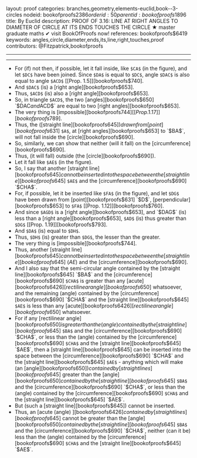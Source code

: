 layout: proof
categories: branches,geometry,elements-euclid,book--3-circles
nodeid: bookofproofs$2386
orderid: 50
parentid: bookofproofs$1896
title: By Euclid
description: PROOF OF 3.16: LINE AT RIGHT ANGLES TO DIAMETER OF CIRCLE AT ITS ENDS TOUCHES THE CIRCLE &#9733; master graduate maths &#10004; visit BookOfProofs now!
references: bookofproofs$6419
keywords: angles,circle,diameter,ends,its,line,right,touches,proof
contributors: @Fitzpatrick,bookofproofs

---


---



* For (if) not then, if possible, let it fall inside, like `$CA$` (in the figure), and let `$DC$` have been joined.
Since `$DA$` is equal to `$DC$`, angle `$DAC$` is also equal to angle `$ACD$` [[Prop. 1.5]][bookofproofs$740].
* And `$DAC$` (is) a [right angle][bookofproofs$653].
* Thus, `$ACD$` (is) also a [right angle][bookofproofs$653].
* So, in triangle `$ACD$`, the two [angles][bookofproofs$650] `$DAC$` and `$ACD$` are equal to two [right angles][bookofproofs$653].
* The very thing is [impossible][bookofproofs$744] [[Prop. 1.17]][bookofproofs$789].
* Thus, the ([straight line][bookofproofs$645]) drawn from [point][bookofproofs$631] `$A$`, at [right angles][bookofproofs$653] to `$BA$`, will not fall inside the [circle][bookofproofs$690].
* So, similarly, we can show that neither (will it fall) on the [circumference][bookofproofs$690].
* Thus, (it will fall) outside (the [circle][bookofproofs$690]).
* Let it fall like `$AE$` (in the figure).
* So, I say that another [straight line][bookofproofs$645] cannot be inserted into the space between the [straight line][bookofproofs$645] `$AE$` and the [circumference][bookofproofs$690] `$CHA$`.
* For, if possible, let it be inserted like `$FA$` (in the figure), and let `$DG$` have been drawn from [point][bookofproofs$631] `$D$`, [perpendicular][bookofproofs$653] to `$FA$` [[Prop. 1.12]][bookofproofs$760].
* And since `$AGD$` is a [right angle][bookofproofs$653], and `$DAG$` (is) less than a [right angle][bookofproofs$653], `$AD$` (is) thus greater than `$DG$` [[Prop. 1.19]][bookofproofs$793].
* And `$DA$` (is) equal to `$DH$`.
* Thus, `$DH$` (is) greater than `$DG$`, the lesser than the greater.
* The very thing is [impossible][bookofproofs$744].
* Thus, another [straight line][bookofproofs$645] cannot be inserted into the space between the [straight line][bookofproofs$645] ($AE$) and the [circumference][bookofproofs$690].
* And I also say that the semi-circular angle contained by the [straight line][bookofproofs$645] `$BA$` and the [circumference][bookofproofs$690] `$CHA$` is greater than any [acute][bookofproofs$6426] [rectilinear angle][bookofproofs$650] whatsoever, and the remaining (angle) contained by the [circumference][bookofproofs$690] `$CHA$` and the [straight line][bookofproofs$645] `$AE$` is less than any [acute][bookofproofs$6426] [rectilinear angle][bookofproofs$650] whatsoever.
* For if any [rectilinear angle][bookofproofs$650] is greater than the (angle) contained by the [straight line][bookofproofs$645] `$BA$` and the [circumference][bookofproofs$690] `$CHA$`, or less than the (angle) contained by the [circumference][bookofproofs$690] `$CHA$` and the [straight line][bookofproofs$645] `$AE$`, then a [straight line][bookofproofs$645] can be inserted into the space between the [circumference][bookofproofs$690] `$CHA$` and the [straight line][bookofproofs$645] `$AE$` - anything which will make (an [angle][bookofproofs$650]) contained by [straight lines][bookofproofs$645] greater than the [angle][bookofproofs$650] contained by the [straight line][bookofproofs$645] `$BA$` and the [circumference][bookofproofs$690] `$CHA$`, or less than the (angle) contained by the [circumference][bookofproofs$690] `$CHA$` and the [straight line][bookofproofs$645] `$AE$`.
* But (such a [straight line][bookofproofs$645]) cannot be inserted.
* Thus, an [acute (angle) ][bookofproofs$6426] contained by [straight lines][bookofproofs$645] cannot be greater than the [angle][bookofproofs$650] contained by the [straight line][bookofproofs$645] `$BA$` and the [circumference][bookofproofs$690] `$CHA$`, neither (can it be) less than the (angle) contained by the [circumference][bookofproofs$690] `$CHA$` and the [straight line][bookofproofs$645] `$AE$`.
